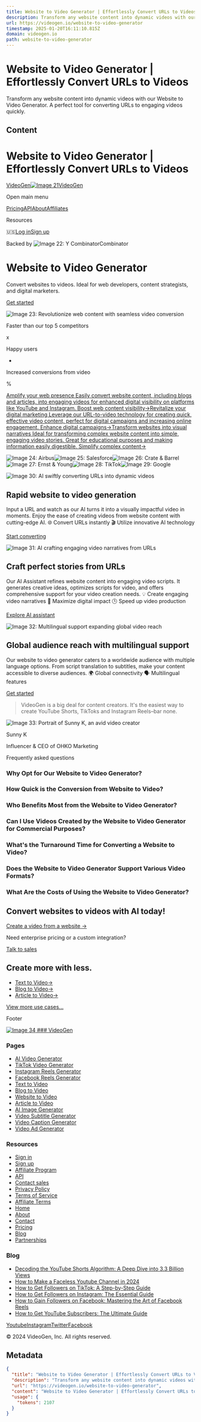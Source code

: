 ```yaml
---
title: Website to Video Generator | Effortlessly Convert URLs to Videos
description: Transform any website content into dynamic videos with our Website to Video Generator. A perfect tool for converting URLs to engaging videos quickly.
url: https://videogen.io/website-to-video-generator
timestamp: 2025-01-20T16:11:10.815Z
domain: videogen.io
path: website-to-video-generator
---
```


# Website to Video Generator | Effortlessly Convert URLs to Videos


Transform any website content into dynamic videos with our Website to Video Generator. A perfect tool for converting URLs to engaging videos quickly.


## Content

Website to Video Generator | Effortlessly Convert URLs to Videos
===============

[VideoGen![Image 21](https://storage.googleapis.com/videogen-assets/logos/logo-red.svg)VideoGen](https://videogen.io/)

Open main menu

[Pricing](https://videogen.io/pricing)[API](https://videogen.io/videogen-api)[About](https://videogen.io/about)[Affiliates](https://videogen.io/affiliate-program)

Resources

🇺🇸[Log in](https://app.videogen.io/signin?internalReferrerPath=%2Fwebsite-to-video-generator)[Sign up](https://app.videogen.io/signup?internalReferrerPath=%2Fwebsite-to-video-generator)

Backed by ![Image 22: Y Combinator](https://storage.googleapis.com/videogen-assets/yc.webp)Combinator

Website to Video Generator
==========================

Convert websites to videos. Ideal for web developers, content strategists, and digital marketers.

[Get started](https://app.videogen.io/signup?internalReferrerPath=%2Fwebsite-to-video-generator)

![Image 23: Revolutionize web content with seamless video conversion](https://storage.googleapis.com/videogen-assets/website/en/cover2.jpg?website-to-video-generator-screenshot)

Faster than our top 5 competitors

x

Happy users

+

Increased conversions from video

%

[Amplify your web presence Easily convert website content, including blogs and articles, into engaging videos for enhanced digital visibility on platforms like YouTube and Instagram. Boost web content visibility→](https://app.videogen.io/signup)[Revitalize your digital marketing Leverage our URL-to-video technology for creating quick, effective video content, perfect for digital campaigns and increasing online engagement. Enhance digital campaigns→](https://app.videogen.io/signup)[Transform websites into visual narratives Ideal for transforming complex website content into simple, engaging video stories. Great for educational purposes and making information easily digestible. Simplify complex content→](https://app.videogen.io/signup)

![Image 24: Airbus](https://storage.googleapis.com/videogen-assets/logos/airbus-gray.png)![Image 25: Salesforce](https://storage.googleapis.com/videogen-assets/logos/salesforce-gray.png)![Image 26: Crate & Barrel](https://storage.googleapis.com/videogen-assets/logos/crateandbarrel-gray.png)![Image 27: Ernst & Young](https://storage.googleapis.com/videogen-assets/logos/ey-gray.png)![Image 28: TikTok](https://storage.googleapis.com/videogen-assets/logos/tiktok-gray.png)![Image 29: Google](https://storage.googleapis.com/videogen-assets/logos/google-gray.png)

![Image 30: AI swiftly converting URLs into dynamic videos](https://storage.googleapis.com/videogen-assets/website/articles.jpg?generate-videos-from-urls)

Rapid website to video generation
---------------------------------

Input a URL and watch as our AI turns it into a visually impactful video in moments. Enjoy the ease of creating videos from website content with cutting-edge AI. 🌐 Convert URLs instantly 🎬 Utilize innovative AI technology

[Start converting](https://app.videogen.io/signup?internalReferrerPath=%2Fwebsite-to-video-generator)

![Image 31: AI crafting engaging video narratives from URLs](https://storage.googleapis.com/videogen-assets/website/assistant.jpg?generate-videos-from-urls-with-ai)

Craft perfect stories from URLs
-------------------------------

Our AI Assistant refines website content into engaging video scripts. It generates creative ideas, optimizes scripts for video, and offers comprehensive support for your video creation needs. 💡 Create engaging video narratives 🚀 Maximize digital impact 🕒 Speed up video production

[Explore AI assistant](https://app.videogen.io/signup?internalReferrerPath=%2Fwebsite-to-video-generator)

![Image 32: Multilingual support expanding global video reach](https://storage.googleapis.com/videogen-assets/website/languages.jpg?generate-videos-from-urls-in-multiple-languages)

Global audience reach with multilingual support
-----------------------------------------------

Our website to video generator caters to a worldwide audience with multiple language options. From script translation to subtitles, make your content accessible to diverse audiences. 🌍 Global connectivity 🗣️ Multilingual features

[Get started](https://app.videogen.io/signup?internalReferrerPath=%2Fwebsite-to-video-generator)

> VideoGen is a big deal for content creators. It's the easiest way to create YouTube Shorts, TikToks and Instagram Reels–bar none.

![Image 33: Portrait of Sunny K, an avid video creator](https://storage.googleapis.com/videogen-assets/website/sunnyk.jpeg)

Sunny K

Influencer & CEO of OHKO Marketing

Frequently asked questions

### Why Opt for Our Website to Video Generator?

### How Quick is the Conversion from Website to Video?

### Who Benefits Most from the Website to Video Generator?

### Can I Use Videos Created by the Website to Video Generator for Commercial Purposes?

### What's the Turnaround Time for Converting a Website to Video?

### Does the Website to Video Generator Support Various Video Formats?

### What Are the Costs of Using the Website to Video Generator?

Convert websites to videos with AI today!
-----------------------------------------

[Create a video from a website →](https://app.videogen.io/signup?internalReferrerPath=%2Fwebsite-to-video-generator)

Need enterprise pricing or a custom integration?

[Talk to sales](https://webforms.pipedrive.com/f/6qflUYmdlZb51TkMy76QP0bjZZL94aJAGQ7dw51UWML5bvwIONpGKsNbSYqMGo3tfR)

Create more with less.
----------------------

*   [Text to Video→](https://videogen.io/text-to-video-generator)
*   [Blog to Video→](https://videogen.io/blog-to-video-generator)
*   [Article to Video→](https://videogen.io/article-to-video-generator)

[View more use cases...](https://videogen.io/use-cases)

Footer

[![Image 34](https://videogen.io/logos/logo-black.svg) ### VideoGen](https://videogen.io/)

### Pages

*   [AI Video Generator](https://videogen.io/ai-video-generator)
*   [TikTok Video Generator](https://videogen.io/online-tiktok-video-generator)
*   [Instagram Reels Generator](https://videogen.io/online-instagram-reels-generator)
*   [Facebook Reels Generator](https://videogen.io/online-facebook-reels-generator)
*   [Text to Video](https://videogen.io/text-to-video-generator)
*   [Blog to Video](https://videogen.io/blog-to-video-generator)
*   [Website to Video](https://videogen.io/website-to-video-generator)
*   [Article to Video](https://videogen.io/article-to-video-generator)
*   [AI Image Generator](https://videogen.io/ai-image-generator)
*   [Video Subtitle Generator](https://videogen.io/video-subtitle-generator)
*   [Video Caption Generator](https://videogen.io/video-caption-generator)
*   [Video Ad Generator](https://videogen.io/video-ad-generator)

### Resources

*   [Sign in](https://app.videogen.io/signin?internalReferrerPath=%2Fwebsite-to-video-generator)
*   [Sign up](https://app.videogen.io/signup?internalReferrerPath=%2Fwebsite-to-video-generator)
*   [Affiliate Program](https://videogen.io/affiliate-program)
*   [API](https://videogen.io/videogen-api)
*   [Contact sales](https://webforms.pipedrive.com/f/6qflUYmdlZb51TkMy76QP0bjZZL94aJAGQ7dw51UWML5bvwIONpGKsNbSYqMGo3tfR)
*   [Privacy Policy](https://videogen.io/privacy-policy)
*   [Terms of Service](https://videogen.io/terms-of-service)
*   [Affiliate Terms](https://videogen.io/affiliate-tos)
*   [Home](https://videogen.io/)
*   [About](https://videogen.io/about)
*   [Contact](https://videogen.io/contact)
*   [Pricing](https://videogen.io/pricing)
*   [Blog](https://videogen.io/blog)
*   [Partnerships](https://videogen.io/partners)

### Blog

*   [Decoding the YouTube Shorts Algorithm: A Deep Dive into 3.3 Billion Views](https://videogen.io/blog/decoding-the-youtube-shorts-algorithm-a-deep-dive-into-3-3-billion-views)
*   [How to Make a Faceless Youtube Channel in 2024](https://videogen.io/blog/how-to-make-a-faceless-youtube-channel)
*   [How to Get Followers on TikTok: A Step-by-Step Guide](https://videogen.io/blog/how-to-get-followers-on-tiktok-a-step-by-step-guide)
*   [How to Get Followers on Instagram: The Essential Guide](https://videogen.io/blog/how-to-get-followers-on-instagram-a-step-by-step-guide)
*   [How to Gain Followers on Facebook: Mastering the Art of Facebook Reels](https://videogen.io/blog/how-to-gain-followers-on-facebook-mastering-the-art-of-facebook-reels)
*   [How to Get YouTube Subscribers: The Ultimate Guide](https://videogen.io/blog/how-to-get-youtube-subscribers)

[Youtube](https://www.youtube.com/@VideoGenApp)[Instagram](https://www.instagram.com/videogenapp/)[Twitter](https://twitter.com/VideoGenApp)[Facebook](https://www.facebook.com/VideoGenApp)

© 2024 VideoGen, Inc. All rights reserved.

## Metadata

```json
{
  "title": "Website to Video Generator | Effortlessly Convert URLs to Videos",
  "description": "Transform any website content into dynamic videos with our Website to Video Generator. A perfect tool for converting URLs to engaging videos quickly.",
  "url": "https://videogen.io/website-to-video-generator",
  "content": "Website to Video Generator | Effortlessly Convert URLs to Videos\n===============\n\n[VideoGen![Image 21](https://storage.googleapis.com/videogen-assets/logos/logo-red.svg)VideoGen](https://videogen.io/)\n\nOpen main menu\n\n[Pricing](https://videogen.io/pricing)[API](https://videogen.io/videogen-api)[About](https://videogen.io/about)[Affiliates](https://videogen.io/affiliate-program)\n\nResources\n\n🇺🇸[Log in](https://app.videogen.io/signin?internalReferrerPath=%2Fwebsite-to-video-generator)[Sign up](https://app.videogen.io/signup?internalReferrerPath=%2Fwebsite-to-video-generator)\n\nBacked by ![Image 22: Y Combinator](https://storage.googleapis.com/videogen-assets/yc.webp)Combinator\n\nWebsite to Video Generator\n==========================\n\nConvert websites to videos. Ideal for web developers, content strategists, and digital marketers.\n\n[Get started](https://app.videogen.io/signup?internalReferrerPath=%2Fwebsite-to-video-generator)\n\n![Image 23: Revolutionize web content with seamless video conversion](https://storage.googleapis.com/videogen-assets/website/en/cover2.jpg?website-to-video-generator-screenshot)\n\nFaster than our top 5 competitors\n\nx\n\nHappy users\n\n+\n\nIncreased conversions from video\n\n%\n\n[Amplify your web presence Easily convert website content, including blogs and articles, into engaging videos for enhanced digital visibility on platforms like YouTube and Instagram. Boost web content visibility→](https://app.videogen.io/signup)[Revitalize your digital marketing Leverage our URL-to-video technology for creating quick, effective video content, perfect for digital campaigns and increasing online engagement. Enhance digital campaigns→](https://app.videogen.io/signup)[Transform websites into visual narratives Ideal for transforming complex website content into simple, engaging video stories. Great for educational purposes and making information easily digestible. Simplify complex content→](https://app.videogen.io/signup)\n\n![Image 24: Airbus](https://storage.googleapis.com/videogen-assets/logos/airbus-gray.png)![Image 25: Salesforce](https://storage.googleapis.com/videogen-assets/logos/salesforce-gray.png)![Image 26: Crate & Barrel](https://storage.googleapis.com/videogen-assets/logos/crateandbarrel-gray.png)![Image 27: Ernst & Young](https://storage.googleapis.com/videogen-assets/logos/ey-gray.png)![Image 28: TikTok](https://storage.googleapis.com/videogen-assets/logos/tiktok-gray.png)![Image 29: Google](https://storage.googleapis.com/videogen-assets/logos/google-gray.png)\n\n![Image 30: AI swiftly converting URLs into dynamic videos](https://storage.googleapis.com/videogen-assets/website/articles.jpg?generate-videos-from-urls)\n\nRapid website to video generation\n---------------------------------\n\nInput a URL and watch as our AI turns it into a visually impactful video in moments. Enjoy the ease of creating videos from website content with cutting-edge AI. 🌐 Convert URLs instantly 🎬 Utilize innovative AI technology\n\n[Start converting](https://app.videogen.io/signup?internalReferrerPath=%2Fwebsite-to-video-generator)\n\n![Image 31: AI crafting engaging video narratives from URLs](https://storage.googleapis.com/videogen-assets/website/assistant.jpg?generate-videos-from-urls-with-ai)\n\nCraft perfect stories from URLs\n-------------------------------\n\nOur AI Assistant refines website content into engaging video scripts. It generates creative ideas, optimizes scripts for video, and offers comprehensive support for your video creation needs. 💡 Create engaging video narratives 🚀 Maximize digital impact 🕒 Speed up video production\n\n[Explore AI assistant](https://app.videogen.io/signup?internalReferrerPath=%2Fwebsite-to-video-generator)\n\n![Image 32: Multilingual support expanding global video reach](https://storage.googleapis.com/videogen-assets/website/languages.jpg?generate-videos-from-urls-in-multiple-languages)\n\nGlobal audience reach with multilingual support\n-----------------------------------------------\n\nOur website to video generator caters to a worldwide audience with multiple language options. From script translation to subtitles, make your content accessible to diverse audiences. 🌍 Global connectivity 🗣️ Multilingual features\n\n[Get started](https://app.videogen.io/signup?internalReferrerPath=%2Fwebsite-to-video-generator)\n\n> VideoGen is a big deal for content creators. It's the easiest way to create YouTube Shorts, TikToks and Instagram Reels–bar none.\n\n![Image 33: Portrait of Sunny K, an avid video creator](https://storage.googleapis.com/videogen-assets/website/sunnyk.jpeg)\n\nSunny K\n\nInfluencer & CEO of OHKO Marketing\n\nFrequently asked questions\n\n### Why Opt for Our Website to Video Generator?\n\n### How Quick is the Conversion from Website to Video?\n\n### Who Benefits Most from the Website to Video Generator?\n\n### Can I Use Videos Created by the Website to Video Generator for Commercial Purposes?\n\n### What's the Turnaround Time for Converting a Website to Video?\n\n### Does the Website to Video Generator Support Various Video Formats?\n\n### What Are the Costs of Using the Website to Video Generator?\n\nConvert websites to videos with AI today!\n-----------------------------------------\n\n[Create a video from a website →](https://app.videogen.io/signup?internalReferrerPath=%2Fwebsite-to-video-generator)\n\nNeed enterprise pricing or a custom integration?\n\n[Talk to sales](https://webforms.pipedrive.com/f/6qflUYmdlZb51TkMy76QP0bjZZL94aJAGQ7dw51UWML5bvwIONpGKsNbSYqMGo3tfR)\n\nCreate more with less.\n----------------------\n\n*   [Text to Video→](https://videogen.io/text-to-video-generator)\n*   [Blog to Video→](https://videogen.io/blog-to-video-generator)\n*   [Article to Video→](https://videogen.io/article-to-video-generator)\n\n[View more use cases...](https://videogen.io/use-cases)\n\nFooter\n\n[![Image 34](https://videogen.io/logos/logo-black.svg) ### VideoGen](https://videogen.io/)\n\n### Pages\n\n*   [AI Video Generator](https://videogen.io/ai-video-generator)\n*   [TikTok Video Generator](https://videogen.io/online-tiktok-video-generator)\n*   [Instagram Reels Generator](https://videogen.io/online-instagram-reels-generator)\n*   [Facebook Reels Generator](https://videogen.io/online-facebook-reels-generator)\n*   [Text to Video](https://videogen.io/text-to-video-generator)\n*   [Blog to Video](https://videogen.io/blog-to-video-generator)\n*   [Website to Video](https://videogen.io/website-to-video-generator)\n*   [Article to Video](https://videogen.io/article-to-video-generator)\n*   [AI Image Generator](https://videogen.io/ai-image-generator)\n*   [Video Subtitle Generator](https://videogen.io/video-subtitle-generator)\n*   [Video Caption Generator](https://videogen.io/video-caption-generator)\n*   [Video Ad Generator](https://videogen.io/video-ad-generator)\n\n### Resources\n\n*   [Sign in](https://app.videogen.io/signin?internalReferrerPath=%2Fwebsite-to-video-generator)\n*   [Sign up](https://app.videogen.io/signup?internalReferrerPath=%2Fwebsite-to-video-generator)\n*   [Affiliate Program](https://videogen.io/affiliate-program)\n*   [API](https://videogen.io/videogen-api)\n*   [Contact sales](https://webforms.pipedrive.com/f/6qflUYmdlZb51TkMy76QP0bjZZL94aJAGQ7dw51UWML5bvwIONpGKsNbSYqMGo3tfR)\n*   [Privacy Policy](https://videogen.io/privacy-policy)\n*   [Terms of Service](https://videogen.io/terms-of-service)\n*   [Affiliate Terms](https://videogen.io/affiliate-tos)\n*   [Home](https://videogen.io/)\n*   [About](https://videogen.io/about)\n*   [Contact](https://videogen.io/contact)\n*   [Pricing](https://videogen.io/pricing)\n*   [Blog](https://videogen.io/blog)\n*   [Partnerships](https://videogen.io/partners)\n\n### Blog\n\n*   [Decoding the YouTube Shorts Algorithm: A Deep Dive into 3.3 Billion Views](https://videogen.io/blog/decoding-the-youtube-shorts-algorithm-a-deep-dive-into-3-3-billion-views)\n*   [How to Make a Faceless Youtube Channel in 2024](https://videogen.io/blog/how-to-make-a-faceless-youtube-channel)\n*   [How to Get Followers on TikTok: A Step-by-Step Guide](https://videogen.io/blog/how-to-get-followers-on-tiktok-a-step-by-step-guide)\n*   [How to Get Followers on Instagram: The Essential Guide](https://videogen.io/blog/how-to-get-followers-on-instagram-a-step-by-step-guide)\n*   [How to Gain Followers on Facebook: Mastering the Art of Facebook Reels](https://videogen.io/blog/how-to-gain-followers-on-facebook-mastering-the-art-of-facebook-reels)\n*   [How to Get YouTube Subscribers: The Ultimate Guide](https://videogen.io/blog/how-to-get-youtube-subscribers)\n\n[Youtube](https://www.youtube.com/@VideoGenApp)[Instagram](https://www.instagram.com/videogenapp/)[Twitter](https://twitter.com/VideoGenApp)[Facebook](https://www.facebook.com/VideoGenApp)\n\n© 2024 VideoGen, Inc. All rights reserved.",
  "usage": {
    "tokens": 2107
  }
}
```
